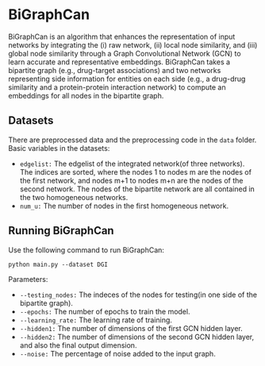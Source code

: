 # BiGraphCan
BiGraphCan is an algorithm that enhances the representation of input networks by integrating the (i) raw network, (ii) local node similarity, and (iii) global node similarity through a Graph Convolutional Network (GCN) to learn accurate and representative embeddings. BiGraphCan takes a bipartite graph (e.g., drug-target associations) and two networks representing side information for entities on each side (e.g., a drug-drug similarity and a protein-protein interaction network) to compute an embeddings for all nodes in the bipartite graph.
## Datasets
There are preprocessed data and the preprocessing code in the `data` folder. Basic variables in the datasets:
- `edgelist:` The edgelist of the integrated network(of three networks). The indices are sorted, where the nodes 1 to nodes m are the nodes of the first network, and nodes m+1 to nodes m+n are the nodes of the second network. The nodes of the bipartite network are all contained in the two homogeneous networks.
- `num_u:` The number of nodes in the first homogeneous network.
## Running BiGraphCan
Use the following command to run BiGraphCan:
```
python main.py --dataset DGI
```
Parameters:
- `--testing_nodes:` The indeces of the nodes for testing(in one side of the bipartite graph).
- `--epochs:` The number of epochs to train the model.
- `--learning_rate:` The learning rate of training.
- `--hidden1:` The number of dimensions of the first GCN hidden layer.
- `--hidden2:` The number of dimensions of the second GCN hidden layer, and also the final output dimension.
- `--noise:` The percentage of noise added to the input graph.
